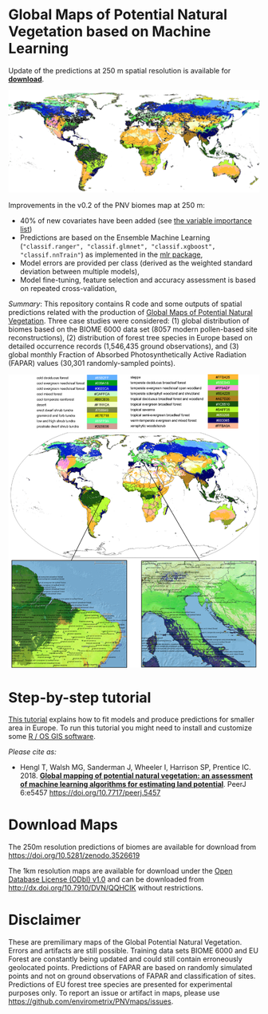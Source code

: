 # Global Maps of Potential Natural Vegetation based on Machine Learning

Update of the predictions at 250 m spatial resolution is available for **[download](https://doi.org/10.5281/zenodo.3526619)**.

![Biomes map at 250m](img/001_pnv_biome.type_biome00k_c_250m_s0..0cm_2000..2017_v0.2.png "Potential distribution of biomes (Potential Natural Vegetation) at 250 m spatial resolution.")

Improvements in the v0.2 of the PNV biomes map at 250 m:

- 40% of new covariates have been added (see [the variable importance list](R_code/Biome_randomForest_v02.txt))
- Predictions are based on the Ensemble Machine Learning (`"classif.ranger", "classif.glmnet", "classif.xgboost", "classif.nnTrain"`) as implemented in the [mlr package](https://mlr.mlr-org.com/),
- Model errors are provided per class (derived as the weighted standard deviation between multiple models),
- Model fine-tuning, feature selection and accuracy assessment is based on repeated cross-validation,

*Summary*: This repository contains R code and some outputs of spatial predictions related with the production of [Global Maps of Potential Natural Vegetation](https://www.arcgis.com/apps/MapJournal/index.html?appid=1856322400844a7cab348bccfa4bee76). Three case studies were considered: (1) global distribution of biomes based on the BIOME 6000 data set (8057 modern pollen-based site reconstructions), (2) distribution of forest tree species in Europe based on detailed occurrence records (1,546,435 ground observations), and (3) global monthly Fraction of Absorbed Photosynthetically Active Radiation (FAPAR) values (30,301 randomly-sampled points).

![alt text](https://github.com/envirometrix/PNVmaps/blob/master/img/Fig_global_biomes_map.png "Output predictions for global biomes.")

# Step-by-step tutorial

[This tutorial](https://github.com/Envirometrix/PNVmaps/tree/master/tutorial) explains how to fit models and produce predictions for smaller area in Europe. To run this tutorial you might need to install and customize some [R / OS GIS software](https://envirometrix.github.io/PredictiveSoilMapping/software.html).

*Please cite as:*

* Hengl T, Walsh MG, Sanderman J, Wheeler I, Harrison SP, Prentice IC. 2018. **[Global mapping of potential natural vegetation: an assessment of machine learning algorithms for estimating land potential](https://doi.org/10.7717/peerj.5457)**. PeerJ 6:e5457 https://doi.org/10.7717/peerj.5457

# Download Maps

The 250m resolution predictions of biomes are available for download from https://doi.org/10.5281/zenodo.3526619

The 1km resolution maps are available for download under the [Open Database License (ODbl) v1.0](https://opendatacommons.org/licenses/odbl/) and can be downloaded from http://dx.doi.org/10.7910/DVN/QQHCIK without restrictions.

# Disclaimer

These are premilimary maps of the Global Potential Natural Vegetation. Errors and artifacts are still possible. Training data sets BIOME 6000 and EU Forest are constantly being updated and could still contain erroneously geolocated points. Predictions of FAPAR are based on randomly simulated points and not on ground observations of FAPAR and classification of sites. Predictions of EU forest tree species are presented for experimental purposes only. To report an issue or artifact in maps, please use https://github.com/envirometrix/PNVmaps/issues.

